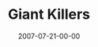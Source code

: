 ---
layout: message
category: message
series: "Fuel"
title: "Giant Killers"
date: 2007-07-21-00-00
message_id: 9
audio: "http://s3.amazonaws.com/crossroads-media/messages/audio/Fuel_06_Giant_Killers_07-22-07_Carey.mp3"
audio-duration: "42:35"
tag: 
 - carrey
 - carey
 - giant-killers
 - david-and-goliath
 - david
 - goliath
explicit: false
---